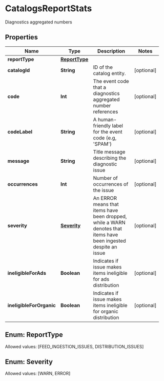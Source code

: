 

# CatalogsReportStats

Diagnostics aggregated numbers

## Properties

Name | Type | Description | Notes
------------ | ------------- | ------------- | -------------
**reportType** | [**ReportType**](#ReportType) |  | 
**catalogId** | **String** | ID of the catalog entity. |  [optional]
**code** | **Int** | The event code that a diagnostics aggregated number references |  [optional]
**codeLabel** | **String** | A human-friendly label for the event code (e.g, &#39;SPAM&#39;) |  [optional]
**message** | **String** | Title message describing the diagnostic issue |  [optional]
**occurrences** | **Int** | Number of occurrences of the issue |  [optional]
**severity** | [**Severity**](#Severity) | An ERROR means that items have been dropped, while a WARN denotes that items have been ingested despite an issue |  [optional]
**ineligibleForAds** | **Boolean** | Indicates if issue makes items ineligible for ads distribution |  [optional]
**ineligibleForOrganic** | **Boolean** | Indicates if issue makes items ineligible for organic distribution |  [optional]


## Enum: ReportType
Allowed values: [FEED_INGESTION_ISSUES, DISTRIBUTION_ISSUES]



## Enum: Severity
Allowed values: [WARN, ERROR]




